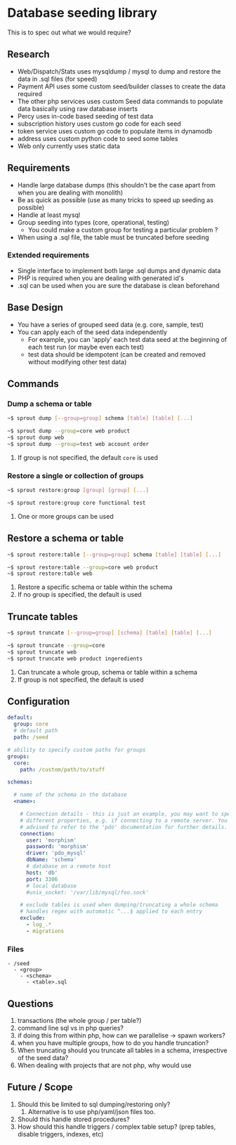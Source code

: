 # Database seeding library

This is to spec out what we would require?

## Research

- Web/Dispatch/Stats uses mysqldump / mysql to dump and restore the data in .sql files (for speed)
- Payment API uses some custom seed/builder classes to create the data required
- The other php services uses custom Seed data commands to populate data basically using raw database inserts
- Percy uses in-code based seeding of test data
- subscription history uses custom go code for each seed
- token service uses custom go code to populate items in dynamodb
- address uses custom python code to seed some tables
- Web only currently uses static data

## Requirements

- Handle large database dumps (this shouldn't be the case apart from when you are dealing with monolith)
- Be as quick as possible (use as many tricks to speed up seeding as possible)
- Handle at least mysql
- Group seeding into types (core, operational, testing)
  - You could make a custom group for testing a particular problem ?
- When using a .sql file, the table must be truncated before seeding

### Extended requirements

- Single interface to implement both large .sql dumps and dynamic data
- PHP is required when you are dealing with generated id's
- .sql can be used when you are sure the database is clean beforehand

## Base Design

- You have a series of grouped seed data (e.g. core, sample, test)
- You can apply each of the seed data independently
  - For example, you can 'apply' each test data seed at the beginning of each test run (or maybe even each test)
  - test data should be idempotent (can be created and removed without modifying other test data)

## Commands

### Dump a schema or table

```bash
~$ sprout dump [--group=group] schema [table] [table] [...]

~$ sprout dump --group=core web product
~$ sprout dump web
~$ sprout dump --group=test web account order
```

1. If group is not specified, the default `core` is used

### Restore a single or collection of groups

```bash
~$ sprout restore:group [group] [group] [...]

~$ sprout restore:group core functional test
```

1. One or more groups can be used

## Restore a schema or table

```bash
~$ sprout restore:table [--group=group] schema [table] [table] [...]

~$ sprout restore:table --group=core web product
~$ sprout restore:table web
```

1. Restore a specific schema or table within the schema
1. If no group is specified, the default is used

## Truncate tables

```bash
~$ sprout truncate [--group=group] [schema] [table] [table] [...]

~$ sprout truncate --group=core
~$ sprout truncate web
~$ sprout truncate web product ingeredients
```

1. Can truncate a whole group, schema or table within a schema
1. If group is not specified, the default is used

## Configuration

```yaml
default:
  group: core
  # default path
  path: /seed

# ability to specify custom paths for groups
groups:
  core:
    path: /custom/path/to/stuff

schemas:

  # name of the schema in the database
  <name>:

    # Connection details - this is just an example, you may want to specify
    # different properties, e.g. if connecting to a remote server. You are
    # advised to refer to the 'pdo' documentation for further details.
    connection:
      user: 'morphism'
      password: 'morphism'
      driver: 'pdo_mysql'
      dbName: 'schema'
      # database on a remote host
      host: 'db'
      port: 3306
      # local database
      #unix_socket: '/var/lib/mysql/foo.sock'

    # exclude tables is used when dumping/truncating a whole schema
    # handles regex with automatic ^...$ applied to each entry
    exclude:
      - log_.*
      - migrations
```

### Files

```text
- /seed
  - <group>
    - <schema>
      - <table>.sql
```

## Questions

1. transactions (the whole group / per table?)
1. command line sql vs in php queries?
1. if doing this from within php, how can we parallelise -> spawn workers?
1. when you have multiple groups, how to do you handle truncation?
1. When truncating should you truncate all tables in a schema, irrespective of the seed data?
1. When dealing with projects that are not php, why would use

## Future / Scope

1. Should this be limited to sql dumping/restoring only?
    1. Alternative is to use php/yaml/json files too.
1. Should this handle stored procedures?
1. How should this handle triggers / complex table setup? (prep tables, disable triggers, indexes, etc)
